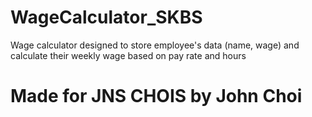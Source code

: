 # WageCalculator_SKBS

Wage calculator designed to store employee's data (name, wage) and calculate their weekly wage based on pay rate and hours

# Made for JNS CHOIS by John Choi